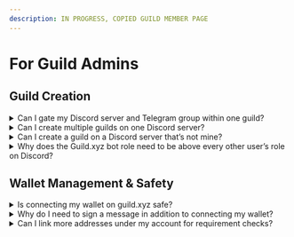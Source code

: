 ```yaml
---
description: IN PROGRESS, COPIED GUILD MEMBER PAGE
---
```


# For Guild Admins

## Guild Creation

<details>

<summary>Can I gate my Discord server and Telegram group within one guild?</summary>

Multi-platform gating in one guild is not currently possible, but we are working on it.

</details>

<details>

<summary>Can I create multiple guilds on one Discord server?</summary>

No, you can only create one guild on one server.

</details>

<details>

<summary>Can I create a guild on a Discord server that’s not mine?</summary>

Yes, but only if you have administrator permissions on that server.

</details>

<details>

<summary>Why does the Guild.xyz bot role need to be above every other user’s role on Discord?</summary>

The bot can only add/remove roles if its permission is on the top of the ones it has to manage.

</details>

## Wallet Management & Safety

<details>

<summary>Is connecting my wallet on guild.xyz safe?</summary>

Absolutely! When you sign in with guild.xyz, you only are validating ownership of the wallet address. The Guild.xyz bot does not get any permissions to perform transactions, and does not have any way of withdrawing anything from your wallet.

</details>

<details>

<summary>Why do I need to sign a message in addition to connecting my wallet?</summary>

Signing is the only way we can truly know that you are the owner of the wallet you are connecting. Signing is a safe, gas-less transaction that does not in any way give Guild.xyz permission to perform any transactions with your wallet.

</details>

<details>

<summary>Can I link more addresses under my account for requirement checks?</summary>

Yes! If you join a guild with a different address but the same Discord account, your addresses will be linked together and both will be used to check requirements.\
\
![](<../.gitbook/assets/image (23).png>)\
![](<../.gitbook/assets/image (6).png>)\


</details>

